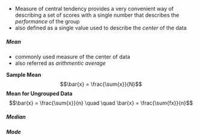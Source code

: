 - Measure of central tendency provides a very convenient way of describing a set of scores with a single number that describes the *performance* of the group
- also defined as a single value used to describe the *center* of the data
##### Mean
- commonly used measure of the center of data
- also referred as *arithmentic average*

**Sample Mean**
$$\bar{x} = \frac{\sum{x}}{N}$$
**Mean for Ungrouped Data**
$$\bar{x} = \frac{\sum{x}}{n} \quad \quad \bar{x} = \frac{\sum{fx}}{n}$$
##### Median
##### Mode
